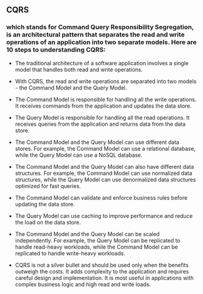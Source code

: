 ## CQRS 

### which stands for Command Query Responsibility Segregation, is an architectural pattern that separates the read and write operations of an application into two separate models. Here are 10 steps to understanding CQRS:

* The traditional architecture of a software application involves a single model that handles both read and write operations.

* With CQRS, the read and write operations are separated into two models - the Command Model and the Query Model.

* The Command Model is responsible for handling all the write operations. It receives commands from the application and updates the data store.

* The Query Model is responsible for handling all the read operations. It receives queries from the application and returns data from the data store.

* The Command Model and the Query Model can use different data stores. For example, the Command Model can use a relational database, while the Query Model can use a NoSQL database.

* The Command Model and the Query Model can also have different data structures. For example, the Command Model can use normalized data structures, while the Query Model can use denormalized data structures optimized for fast queries.

* The Command Model can validate and enforce business rules before updating the data store.

* The Query Model can use caching to improve performance and reduce the load on the data store.

* The Command Model and the Query Model can be scaled independently. For example, the Query Model can be replicated to handle read-heavy workloads, while the Command Model can be replicated to handle write-heavy workloads.

* CQRS is not a silver bullet and should be used only when the benefits outweigh the costs. It adds complexity to the application and requires careful design and implementation. It is most useful in applications with complex business logic and high read and write loads.
